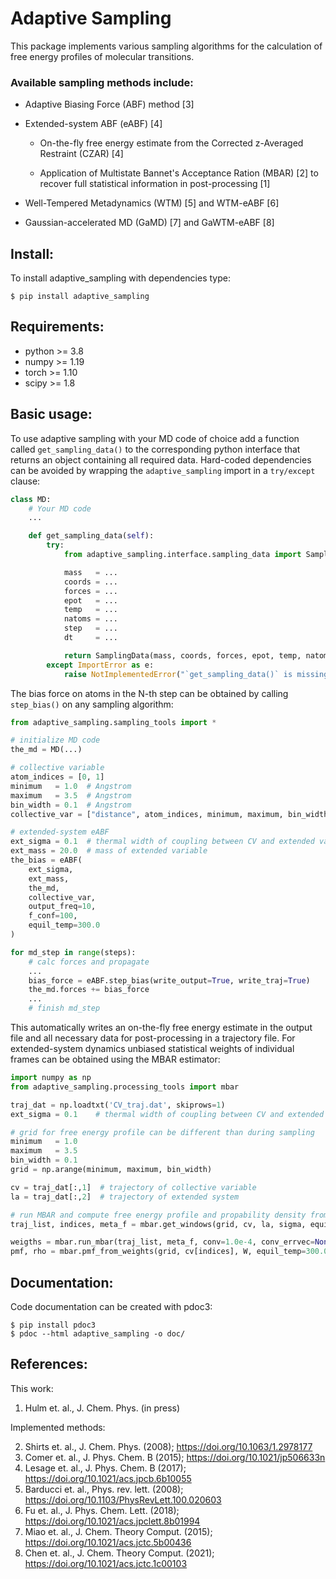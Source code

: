 # Adaptive Sampling

This package implements various sampling algorithms for the calculation of free energy profiles of molecular transitions. 

### Available sampling methods include:
*	Adaptive Biasing Force (ABF) method [3] 
	
* 	Extended-system ABF (eABF) [4]

	* On-the-fly free energy estimate from the Corrected z-Averaged Restraint (CZAR) [4]
	
	* Application of Multistate Bannet's Acceptance Ration (MBAR) [2] to recover full statistical information in post-processing [1]
	
* 	Well-Tempered Metadynamics (WTM) [5] and WTM-eABF [6]

* 	Gaussian-accelerated MD (GaMD) [7] and GaWTM-eABF [8]

## Install:
To install adaptive_sampling with dependencies type:
```shell
$ pip install adaptive_sampling 
```

## Requirements:
* python >= 3.8
* numpy >= 1.19
* torch >= 1.10
* scipy >= 1.8

## Basic usage:
To use adaptive sampling with your MD code of choice add a function called `get_sampling_data()` to the corresponding python interface that returns an object containing all required data. Hard-coded dependencies can be avoided by wrapping the `adaptive_sampling` import in a `try/except` clause:

```python
class MD:
    # Your MD code
    ...

    def get_sampling_data(self):
        try:
            from adaptive_sampling.interface.sampling_data import SamplingData

            mass   = ...
            coords = ...
            forces = ...
            epot   = ...
            temp   = ...
            natoms = ...
            step   = ...
            dt     = ...

            return SamplingData(mass, coords, forces, epot, temp, natoms, step, dt)
        except ImportError as e:
            raise NotImplementedError("`get_sampling_data()` is missing `adaptive_sampling` package") from e
```
The bias force on atoms in the N-th step can be obtained by calling `step_bias()` on any sampling algorithm:
```python
from adaptive_sampling.sampling_tools import *

# initialize MD code
the_md = MD(...)

# collective variable
atom_indices = [0, 1] 
minimum   = 1.0  # Angstrom
maximum   = 3.5  # Angstrom
bin_width = 0.1  # Angstrom 
collective_var = ["distance", atom_indices, minimum, maximum, bin_width]

# extended-system eABF 
ext_sigma = 0.1  # thermal width of coupling between CV and extended variable in Angstrom
ext_mass = 20.0  # mass of extended variable
the_bias = eABF(
    ext_sigma, 
    ext_mass, 
    the_md, 
    collective_var, 
    output_freq=10, 
    f_conf=100, 
    equil_temp=300.0
)

for md_step in range(steps):
    # calc forces and propagate
    ... 
    bias_force = eABF.step_bias(write_output=True, write_traj=True)
    the_md.forces += bias_force
    ...
    # finish md_step
```
This automatically writes an on-the-fly free energy estimate in the output file and all necessary data for post-processing in a trajectory file.
For extended-system dynamics unbiased statistical weights of individual frames can be obtained using the MBAR estimator:
```python
import numpy as np
from adaptive_sampling.processing_tools import mbar

traj_dat = np.loadtxt('CV_traj.dat', skiprows=1)
ext_sigma = 0.1    # thermal width of coupling between CV and extended variable 

# grid for free energy profile can be different than during sampling
minimum   = 1.0     
maximum   = 3.5    
bin_width = 0.1    
grid = np.arange(minimum, maximum, bin_width)

cv = traj_dat[:,1]  # trajectory of collective variable
la = traj_dat[:,2]  # trajectory of extended system

# run MBAR and compute free energy profile and propability density from statistical weights
traj_list, indices, meta_f = mbar.get_windows(grid, cv, la, sigma, equil_temp=300.0)

weigths = mbar.run_mbar(traj_list, meta_f, conv=1.0e-4, conv_errvec=None, outfreq=100, equil_temp=300.0)
pmf, rho = mbar.pmf_from_weights(grid, cv[indices], W, equil_temp=300.0)
```

## Documentation:
Code documentation can be created with pdoc3:
```shell
$ pip install pdoc3
$ pdoc --html adaptive_sampling -o doc/
```
## References:
This work:
1. 	Hulm et. al., J. Chem. Phys. (in press)

Implemented methods:

2.  Shirts et. al., J. Chem. Phys. (2008); <https://doi.org/10.1063/1.2978177>
3.	Comer et. al., J. Phys. Chem. B (2015); <https://doi.org/10.1021/jp506633n> 
4.  Lesage et. al., J. Phys. Chem. B (2017); <https://doi.org/10.1021/acs.jpcb.6b10055>
5.  Barducci et. al., Phys. rev. lett. (2008); <https://doi.org/10.1103/PhysRevLett.100.020603>
6.  Fu et. al., J. Phys. Chem. Lett. (2018); <https://doi.org/10.1021/acs.jpclett.8b01994>
7.  Miao et. al., J. Chem. Theory Comput. (2015); <https://doi.org/10.1021/acs.jctc.5b00436>
8.  Chen et. al., J. Chem. Theory Comput. (2021); <https://doi.org/10.1021/acs.jctc.1c00103>
